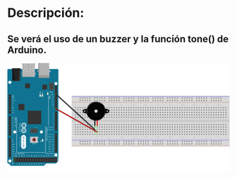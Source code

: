 # Descripción:
## Se verá el uso de un buzzer y la función tone() de Arduino.
![Practica I7](https://github.com/RETBOT/Practicas-Sistemas-programables/blob/master/Unidad%201/Practica_Inicio7_Tono/Practica_Inicio7_Tono.png)
